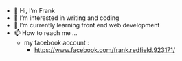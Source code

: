 - 👋 Hi, I’m Frank
- 👀 I’m interested in writing and coding
- 🌱 I’m currently learning front end web development 
- 📫 How to reach me ...
  - my facebook account : 
    - https://www.facebook.com/frank.redfield.923171/

<!---
Gamal-Frank/Gamal-Frank is a ✨ special ✨ repository because its `README.md` (this file) appears on your GitHub profile.
You can click the Preview link to take a look at your changes.
--->
